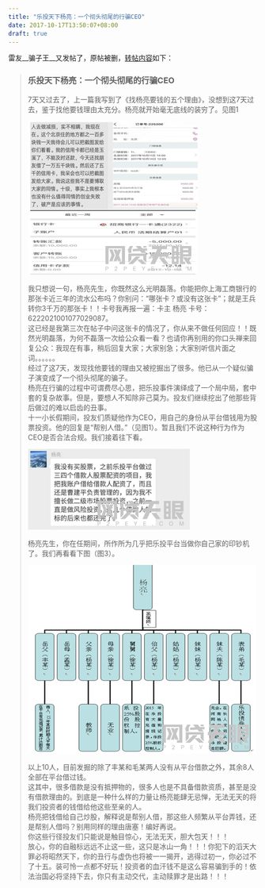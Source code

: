 ```yaml
---
title: "乐投天下杨亮：一个彻头彻尾的行骗CEO"
date: 2017-10-17T13:50:07+08:00
draft: true
---
```


雷友__骗子王__又发帖了，原帖被删，[转帖内容](http://www.p2peye.com/thread-1907348-1-1.html)如下：

> ### 乐投天下杨亮：一个彻头彻尾的行骗CEO
> 7天又过去了，上一篇我写到了《找杨亮要钱的五个理由》，没想到这7天过去，鉴于找他要钱理由太充分。杨亮就开始毫无底线的装穷了。见图1
> 
> ![（图1）](./1.png)
> 
> 我只想说一句，杨亮先生，你既然这么光明磊落。你能把你上海工商银行的那张卡近三年的流水公布吗？你别问：“哪张卡？或没有这张卡”；就是王兵转你3千万的那张卡！！卡号我再报一遍：卡主 杨亮 卡号：6222021001077029087。  
> 这已经是我第三次在帖子中问这张卡的情况了，你从来不做任何回应！！既然光明磊落，为何不磊落一次给公众看一看？也请你再别用的你口头禅来回复公众：我现在有事，稍后回复大家；大家别急；大家别听信片面之词。。。。。。  
> 经过了这7天，发现找他要钱的理由又被挖掘出了很多。他已从一个疑似骗子演变成了一个彻头彻尾的骗子。  
> 杨亮在行骗的过程中可谓费尽心思，把乐投事件演绎成了一个局中局，套中套的复杂故事。但是，要想人不知除非己莫为。投友们继续挖出了他那些背后做过的难以启齿的丑事。  
> 十一小长假期间，投友们质疑他作为CEO，用自己的身份从平台借钱用为股票投资。他的回复是“帮别人借。”（见图1）。暂且我们不说这种行为作为CEO是否合法合规。我们接着往下看。
> 
> ![（图2）](./2.png)    
>                  
> 杨亮先生，你在任期间，所作所为几乎把乐投平台当做你自己家的印钞机了。我们再看看下图（图3）。
>   
> ![（图3）](./3.png)
>           
> 以上10人，目前发掘的除了丰某和毛某两人没有从平台借款之外，其余8人全部在平台借过钱。  
> 这其中，很多借款是没有抵押物的，很多人也是不具备借款资质，甚至是没有借款理由的。到底是一种什么样的力量让杨亮能肆无忌惮，无法无天的将我们投资者的钱借给他这些至亲的人。  
> 杨亮把钱借给自己炒股，解释说是帮别人借，那这些人频繁从平台弄钱，还是帮别人借吗？别用同样的理由唐塞！编好再说。  
> 你这些行径投友们只能说是触目惊心，无法无天，胆大包天！！！  
> 放心，你的自融标远远不止这一些，这只是冰山一角！！！你犯下的滔天大罪必将昭然天下，你的丑行与虚伪也将被一一揭开，逃得过初一，你必过不了十五。装可怜一点都不好玩！投资者的血汗钱不是这么容易骗到手的！依法治国必将坚持下去，你只有主动交代，主动赎罪才是出路！！！
